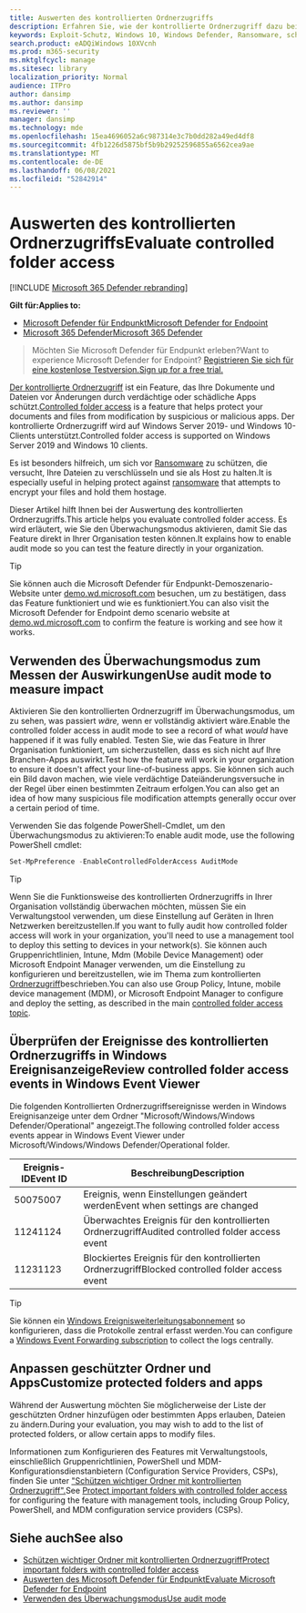 ```yaml
---
title: Auswerten des kontrollierten Ordnerzugriffs
description: Erfahren Sie, wie der kontrollierte Ordnerzugriff dazu beitragen kann, Dass Dateien von schädlichen Apps geändert werden.
keywords: Exploit-Schutz, Windows 10, Windows Defender, Ransomware, schützen, auswerten, testen, Demo, testen
search.product: eADQiWindows 10XVcnh
ms.prod: m365-security
ms.mktglfcycl: manage
ms.sitesec: library
localization_priority: Normal
audience: ITPro
author: dansimp
ms.author: dansimp
ms.reviewer: ''
manager: dansimp
ms.technology: mde
ms.openlocfilehash: 15ea4696052a6c987314e3c7b0dd282a49ed4df8
ms.sourcegitcommit: 4fb1226d5875bf5b9b29252596855a6562cea9ae
ms.translationtype: MT
ms.contentlocale: de-DE
ms.lasthandoff: 06/08/2021
ms.locfileid: "52842914"
---
```

# <a name="evaluate-controlled-folder-access"></a><span data-ttu-id="3381a-104">Auswerten des kontrollierten Ordnerzugriffs</span><span class="sxs-lookup"><span data-stu-id="3381a-104">Evaluate controlled folder access</span></span>

[!INCLUDE [Microsoft 365 Defender rebranding](../../includes/microsoft-defender.md)]

<span data-ttu-id="3381a-105">**Gilt für:**</span><span class="sxs-lookup"><span data-stu-id="3381a-105">**Applies to:**</span></span>
- [<span data-ttu-id="3381a-106">Microsoft Defender für Endpunkt</span><span class="sxs-lookup"><span data-stu-id="3381a-106">Microsoft Defender for Endpoint</span></span>](https://go.microsoft.com/fwlink/?linkid=2154037)
- [<span data-ttu-id="3381a-107">Microsoft 365 Defender</span><span class="sxs-lookup"><span data-stu-id="3381a-107">Microsoft 365 Defender</span></span>](https://go.microsoft.com/fwlink/?linkid=2118804)

><span data-ttu-id="3381a-108">Möchten Sie Microsoft Defender für Endpunkt erleben?</span><span class="sxs-lookup"><span data-stu-id="3381a-108">Want to experience Microsoft Defender for Endpoint?</span></span> [<span data-ttu-id="3381a-109">Registrieren Sie sich für eine kostenlose Testversion.</span><span class="sxs-lookup"><span data-stu-id="3381a-109">Sign up for a free trial.</span></span>](https://www.microsoft.com/microsoft-365/windows/microsoft-defender-atp?ocid=docs-wdatp-enablesiem-abovefoldlink)


<span data-ttu-id="3381a-110">[Der kontrollierte Ordnerzugriff](controlled-folders.md) ist ein Feature, das Ihre Dokumente und Dateien vor Änderungen durch verdächtige oder schädliche Apps schützt.</span><span class="sxs-lookup"><span data-stu-id="3381a-110">[Controlled folder access](controlled-folders.md) is a feature that helps protect your documents and files from modification by suspicious or malicious apps.</span></span> <span data-ttu-id="3381a-111">Der kontrollierte Ordnerzugriff wird auf Windows Server 2019- und Windows 10-Clients unterstützt.</span><span class="sxs-lookup"><span data-stu-id="3381a-111">Controlled folder access is supported on Windows Server 2019 and Windows 10 clients.</span></span>

<span data-ttu-id="3381a-112">Es ist besonders hilfreich, um sich vor [Ransomware](https://www.microsoft.com/wdsi/threats/ransomware) zu schützen, die versucht, Ihre Dateien zu verschlüsseln und sie als Host zu halten.</span><span class="sxs-lookup"><span data-stu-id="3381a-112">It is especially useful in helping protect against [ransomware](https://www.microsoft.com/wdsi/threats/ransomware) that attempts to encrypt your files and hold them hostage.</span></span>

<span data-ttu-id="3381a-113">Dieser Artikel hilft Ihnen bei der Auswertung des kontrollierten Ordnerzugriffs.</span><span class="sxs-lookup"><span data-stu-id="3381a-113">This article helps you evaluate controlled folder access.</span></span> <span data-ttu-id="3381a-114">Es wird erläutert, wie Sie den Überwachungsmodus aktivieren, damit Sie das Feature direkt in Ihrer Organisation testen können.</span><span class="sxs-lookup"><span data-stu-id="3381a-114">It explains how to enable audit mode so you can test the feature directly in your organization.</span></span>

> [!TIP]
> <span data-ttu-id="3381a-115">Sie können auch die Microsoft Defender für Endpunkt-Demoszenario-Website unter [demo.wd.microsoft.com](https://demo.wd.microsoft.com?ocid=cx-wddocs-testground) besuchen, um zu bestätigen, dass das Feature funktioniert und wie es funktioniert.</span><span class="sxs-lookup"><span data-stu-id="3381a-115">You can also visit the Microsoft Defender for Endpoint demo scenario website at [demo.wd.microsoft.com](https://demo.wd.microsoft.com?ocid=cx-wddocs-testground) to confirm the feature is working and see how it works.</span></span>

## <a name="use-audit-mode-to-measure-impact"></a><span data-ttu-id="3381a-116">Verwenden des Überwachungsmodus zum Messen der Auswirkungen</span><span class="sxs-lookup"><span data-stu-id="3381a-116">Use audit mode to measure impact</span></span>

<span data-ttu-id="3381a-117">Aktivieren Sie den kontrollierten Ordnerzugriff im Überwachungsmodus, um zu sehen, was passiert *wäre,* wenn er vollständig aktiviert wäre.</span><span class="sxs-lookup"><span data-stu-id="3381a-117">Enable the controlled folder access in audit mode to see a record of what *would* have happened if it was fully enabled.</span></span> <span data-ttu-id="3381a-118">Testen Sie, wie das Feature in Ihrer Organisation funktioniert, um sicherzustellen, dass es sich nicht auf Ihre Branchen-Apps auswirkt.</span><span class="sxs-lookup"><span data-stu-id="3381a-118">Test how the feature will work in your organization to ensure it doesn't affect your line-of-business apps.</span></span> <span data-ttu-id="3381a-119">Sie können sich auch ein Bild davon machen, wie viele verdächtige Dateiänderungsversuche in der Regel über einen bestimmten Zeitraum erfolgen.</span><span class="sxs-lookup"><span data-stu-id="3381a-119">You can also get an idea of how many suspicious file modification attempts generally occur over a certain period of time.</span></span>

<span data-ttu-id="3381a-120">Verwenden Sie das folgende PowerShell-Cmdlet, um den Überwachungsmodus zu aktivieren:</span><span class="sxs-lookup"><span data-stu-id="3381a-120">To enable audit mode, use the following PowerShell cmdlet:</span></span>

```PowerShell
Set-MpPreference -EnableControlledFolderAccess AuditMode
```

> [!TIP]
> <span data-ttu-id="3381a-121">Wenn Sie die Funktionsweise des kontrollierten Ordnerzugriffs in Ihrer Organisation vollständig überwachen möchten, müssen Sie ein Verwaltungstool verwenden, um diese Einstellung auf Geräten in Ihren Netzwerken bereitzustellen.</span><span class="sxs-lookup"><span data-stu-id="3381a-121">If you want to fully audit how controlled folder access will work in your organization, you'll need to use a management tool to deploy this setting to devices in your network(s).</span></span>
<span data-ttu-id="3381a-122">Sie können auch Gruppenrichtlinien, Intune, Mdm (Mobile Device Management) oder Microsoft Endpoint Manager verwenden, um die Einstellung zu konfigurieren und bereitzustellen, wie im Thema zum kontrollierten [Ordnerzugriff](controlled-folders.md)beschrieben.</span><span class="sxs-lookup"><span data-stu-id="3381a-122">You can also use Group Policy, Intune, mobile device management (MDM), or Microsoft Endpoint Manager to configure and deploy the setting, as described in the main [controlled folder access topic](controlled-folders.md).</span></span>

## <a name="review-controlled-folder-access-events-in-windows-event-viewer"></a><span data-ttu-id="3381a-123">Überprüfen der Ereignisse des kontrollierten Ordnerzugriffs in Windows Ereignisanzeige</span><span class="sxs-lookup"><span data-stu-id="3381a-123">Review controlled folder access events in Windows Event Viewer</span></span>

<span data-ttu-id="3381a-124">Die folgenden Kontrollierten Ordnerzugriffsereignisse werden in Windows Ereignisanzeige unter dem Ordner "Microsoft/Windows/Windows Defender/Operational" angezeigt.</span><span class="sxs-lookup"><span data-stu-id="3381a-124">The following controlled folder access events appear in Windows Event Viewer under Microsoft/Windows/Windows Defender/Operational folder.</span></span>

<span data-ttu-id="3381a-125">Ereignis-ID</span><span class="sxs-lookup"><span data-stu-id="3381a-125">Event ID</span></span> | <span data-ttu-id="3381a-126">Beschreibung</span><span class="sxs-lookup"><span data-stu-id="3381a-126">Description</span></span>
-|-
 <span data-ttu-id="3381a-127">5007</span><span class="sxs-lookup"><span data-stu-id="3381a-127">5007</span></span> | <span data-ttu-id="3381a-128">Ereignis, wenn Einstellungen geändert werden</span><span class="sxs-lookup"><span data-stu-id="3381a-128">Event when settings are changed</span></span>
 <span data-ttu-id="3381a-129">1124</span><span class="sxs-lookup"><span data-stu-id="3381a-129">1124</span></span> | <span data-ttu-id="3381a-130">Überwachtes Ereignis für den kontrollierten Ordnerzugriff</span><span class="sxs-lookup"><span data-stu-id="3381a-130">Audited controlled folder access event</span></span>
 <span data-ttu-id="3381a-131">1123</span><span class="sxs-lookup"><span data-stu-id="3381a-131">1123</span></span> | <span data-ttu-id="3381a-132">Blockiertes Ereignis für den kontrollierten Ordnerzugriff</span><span class="sxs-lookup"><span data-stu-id="3381a-132">Blocked controlled folder access event</span></span>

> [!TIP]
> <span data-ttu-id="3381a-133">Sie können ein [Windows Ereignisweiterleitungsabonnement](/windows/win32/wec/setting-up-a-source-initiated-subscription) so konfigurieren, dass die Protokolle zentral erfasst werden.</span><span class="sxs-lookup"><span data-stu-id="3381a-133">You can configure a [Windows Event Forwarding subscription](/windows/win32/wec/setting-up-a-source-initiated-subscription) to collect the logs centrally.</span></span> 

## <a name="customize-protected-folders-and-apps"></a><span data-ttu-id="3381a-134">Anpassen geschützter Ordner und Apps</span><span class="sxs-lookup"><span data-stu-id="3381a-134">Customize protected folders and apps</span></span>

<span data-ttu-id="3381a-135">Während der Auswertung möchten Sie möglicherweise der Liste der geschützten Ordner hinzufügen oder bestimmten Apps erlauben, Dateien zu ändern.</span><span class="sxs-lookup"><span data-stu-id="3381a-135">During your evaluation, you may wish to add to the list of protected folders, or allow certain apps to modify files.</span></span>

<span data-ttu-id="3381a-136">Informationen zum Konfigurieren des Features mit Verwaltungstools, einschließlich Gruppenrichtlinien, PowerShell und MDM-Konfigurationsdienstanbietern (Configuration Service Providers, CSPs), finden Sie unter ["Schützen wichtiger Ordner mit kontrollierten Ordnerzugriff".](controlled-folders.md)</span><span class="sxs-lookup"><span data-stu-id="3381a-136">See [Protect important folders with controlled folder access](controlled-folders.md) for configuring the feature with management tools, including Group Policy, PowerShell, and MDM configuration service providers (CSPs).</span></span>

## <a name="see-also"></a><span data-ttu-id="3381a-137">Siehe auch</span><span class="sxs-lookup"><span data-stu-id="3381a-137">See also</span></span>

* [<span data-ttu-id="3381a-138">Schützen wichtiger Ordner mit kontrollierten Ordnerzugriff</span><span class="sxs-lookup"><span data-stu-id="3381a-138">Protect important folders with controlled folder access</span></span>](controlled-folders.md)
* [<span data-ttu-id="3381a-139">Auswerten des Microsoft Defender für Endpunkt</span><span class="sxs-lookup"><span data-stu-id="3381a-139">Evaluate Microsoft Defender for Endpoint</span></span>](evaluate-mde.md)
* [<span data-ttu-id="3381a-140">Verwenden des Überwachungsmodus</span><span class="sxs-lookup"><span data-stu-id="3381a-140">Use audit mode</span></span>](audit-windows-defender.md)
